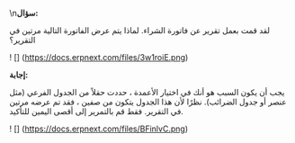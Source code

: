 \n**سؤال:**

لقد قمت بعمل تقرير عن فاتورة الشراء. لماذا يتم عرض الفاتورة التالية مرتين في التقرير؟

! [] (https://docs.erpnext.com/files/3w1roiE.png)

**إجابة:**

يجب أن يكون السبب هو أنك في اختيار الأعمدة ، حددت حقلاً من الجدول الفرعي (مثل عنصر أو جدول الضرائب). نظرًا لأن هذا الجدول يتكون من صفين ، فقد تم عرضه مرتين في التقرير. فقط قم بالتمرير إلى أقصى اليمين للتأكيد.

! [] (https://docs.erpnext.com/files/BFinlvC.png)